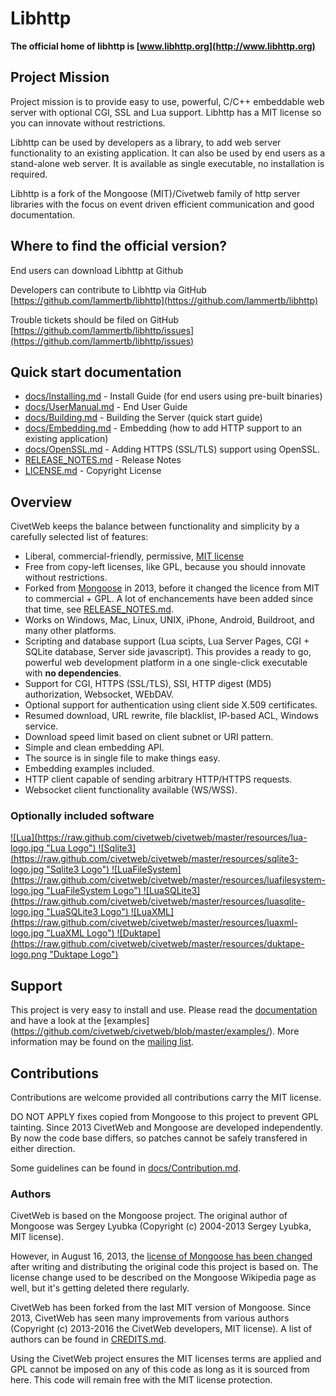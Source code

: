 # Libhttp

**The official home of libhttp is [www.libhttp.org](http://www.libhttp.org)**

Project Mission
-----------------

Project mission is to provide easy to use, powerful, C/C++ embeddable web
server with optional CGI, SSL and Lua support. Libhttp has a MIT license so you can innovate without restrictions.

Libhttp can be used by developers as a library, to add web server functionality to an existing application.
It can also be used by end users as a stand-alone web server. It is available as single executable, no installation is required.

Libhttp is a fork of the Mongoose (MIT)/Civetweb family of http server libraries with the focus on event
driven efficient communication and good documentation.


Where to find the official version?
-----------------------------------

End users can download Libhttp at Github
<!-- [https://sourceforge.net/projects/civetweb/](https://sourceforge.net/projects/civetweb/) -->

Developers can contribute to Libhttp via GitHub
[https://github.com/lammertb/libhttp](https://github.com/lammertb/libhttp)

Trouble tickets should be filed on GitHub
[https://github.com/lammertb/libhttp/issues](https://github.com/lammertb/libhttp/issues)

<!-- Discussion/support group and announcements are at Google Groups
[https://groups.google.com/d/forum/civetweb](https://groups.google.com/d/forum/civetweb) -->


Quick start documentation
--------------------------

- [docs/Installing.md](https://github.com/civetweb/civetweb/blob/master/docs/Installing.md) - Install Guide (for end users using pre-built binaries)
- [docs/UserManual.md](https://github.com/civetweb/civetweb/blob/master/docs/UserManual.md) - End User Guide
- [docs/Building.md](https://github.com/civetweb/civetweb/blob/master/docs/Building.md) - Building the Server (quick start guide)
- [docs/Embedding.md](https://github.com/civetweb/civetweb/blob/master/docs/Embedding.md) - Embedding (how to add HTTP support to an existing application)
- [docs/OpenSSL.md](https://github.com/civetweb/civetweb/blob/master/docs/OpenSSL.md) - Adding HTTPS (SSL/TLS) support using OpenSSL.
- [RELEASE_NOTES.md](https://github.com/civetweb/civetweb/blob/master/RELEASE_NOTES.md) - Release Notes
- [LICENSE.md](https://github.com/civetweb/civetweb/blob/master/LICENSE.md) - Copyright License


Overview
--------

CivetWeb keeps the balance between functionality and
simplicity by a carefully selected list of features:

- Liberal, commercial-friendly, permissive,
  [MIT license](http://en.wikipedia.org/wiki/MIT_License)
- Free from copy-left licenses, like GPL, because you should innovate without
  restrictions.
- Forked from [Mongoose](https://code.google.com/p/mongoose/) in 2013, before
  it changed the licence from MIT to commercial + GPL. A lot of enchancements
  have been added since that time, see
  [RELEASE_NOTES.md](https://github.com/civetweb/civetweb/blob/master/RELEASE_NOTES.md).
- Works on Windows, Mac, Linux, UNIX, iPhone, Android, Buildroot, and many
  other platforms.
- Scripting and database support (Lua scipts, Lua Server Pages, CGI + SQLite
  database, Server side javascript).
  This provides a ready to go, powerful web development platform in a one
  single-click executable with **no dependencies**.
- Support for CGI, HTTPS (SSL/TLS), SSI, HTTP digest (MD5) authorization, Websocket,
  WEbDAV.
- Optional support for authentication using client side X.509 certificates.
- Resumed download, URL rewrite, file blacklist, IP-based ACL, Windows service.
- Download speed limit based on client subnet or URI pattern.
- Simple and clean embedding API.
- The source is in single file to make things easy.
- Embedding examples included.
- HTTP client capable of sending arbitrary HTTP/HTTPS requests.
- Websocket client functionality available (WS/WSS).


### Optionally included software

<a href="http://lua.org">
![Lua](https://raw.github.com/civetweb/civetweb/master/resources/lua-logo.jpg "Lua Logo")
</a>
<a href="http://sqlite.org">
![Sqlite3](https://raw.github.com/civetweb/civetweb/master/resources/sqlite3-logo.jpg "Sqlite3 Logo")
</a>
<a href="http://keplerproject.github.io/luafilesystem/">
![LuaFileSystem](https://raw.github.com/civetweb/civetweb/master/resources/luafilesystem-logo.jpg "LuaFileSystem Logo")
</a>
<a href="http://lua.sqlite.org/index.cgi/index">
![LuaSQLite3](https://raw.github.com/civetweb/civetweb/master/resources/luasqlite-logo.jpg "LuaSQLite3 Logo")
</a>
<a href="http://viremo.eludi.net/LuaXML/index.html">
![LuaXML](https://raw.github.com/civetweb/civetweb/master/resources/luaxml-logo.jpg "LuaXML Logo")
</a>
<a href="http://duktape.org">
![Duktape](https://raw.github.com/civetweb/civetweb/master/resources/duktape-logo.png "Duktape Logo")
</a>


Support
-------

This project is very easy to install and use. Please read the [documentation](https://github.com/civetweb/civetweb/blob/master/docs/)
and have a look at the [examples] (https://github.com/civetweb/civetweb/blob/master/examples/).
More information may be found on the [mailing list](https://groups.google.com/d/forum/civetweb).


Contributions
---------------

Contributions are welcome provided all contributions carry the MIT license.

DO NOT APPLY fixes copied from Mongoose to this project to prevent GPL tainting.
Since 2013 CivetWeb and Mongoose are developed independently. By now the code base differs, so patches cannot be safely transfered in either direction.

Some guidelines can be found in [docs/Contribution.md](https://github.com/civetweb/civetweb/blob/master/docs/Contribution.md).


### Authors

CivetWeb is based on the Mongoose project.  The original author of Mongoose was
Sergey Lyubka (Copyright (c) 2004-2013 Sergey Lyubka, MIT license).

However, in August 16, 2013, the [license of Mongoose has been changed](https://groups.google.com/forum/#!topic/mongoose-users/aafbOnHonkI)
after writing and distributing the original code this project is based on.
The license change used to be described on the Mongoose Wikipedia page as well, but it's getting deleted there regularly.

CivetWeb has been forked from the last MIT version of Mongoose. 
Since 2013, CivetWeb has seen many improvements from various authors 
(Copyright (c) 2013-2016 the CivetWeb developers, MIT license).
A list of authors can be found in [CREDITS.md](https://github.com/civetweb/civetweb/blob/master/CREDITS.md).

Using the CivetWeb project ensures the MIT licenses terms are applied and
GPL cannot be imposed on any of this code as long as it is sourced from
here. This code will remain free with the MIT license protection.

